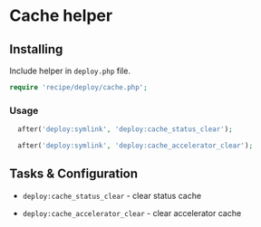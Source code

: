 # Cache helper

## Installing

Include helper in `deploy.php` file.

```php
require 'recipe/deploy/cache.php';
```

### Usage

```php
  after('deploy:symlink', 'deploy:cache_status_clear');
```

```php
  after('deploy:symlink', 'deploy:cache_accelerator_clear');
```

## Tasks & Configuration

* `deploy:cache_status_clear` - clear status cache

* `deploy:cache_accelerator_clear` - clear accelerator cache
